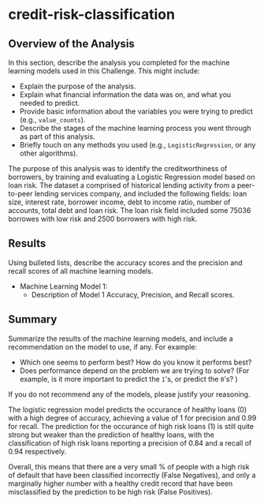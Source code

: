 # credit-risk-classification
## Overview of the Analysis

In this section, describe the analysis you completed for the machine learning models used in this Challenge. This might include:

* Explain the purpose of the analysis.
* Explain what financial information the data was on, and what you needed to predict.
* Provide basic information about the variables you were trying to predict (e.g., `value_counts`).
* Describe the stages of the machine learning process you went through as part of this analysis.
* Briefly touch on any methods you used (e.g., `LogisticRegression`, or any other algorithms).


The purpose of this analysis was to identify the creditworthiness of borrowers, by training and evaluating a Logistic Regression model based on loan risk. The dataset a comprised of historical lending activity from a peer-to-peer lending services company, and included the following fields: loan size, interest rate, 	borrower income, debt to income ratio,	number of accounts, total debt and loan risk. The loan risk field included some 75036 borrowes with low risk and 2500 borrowers with high risk.

## Results

Using bulleted lists, describe the accuracy scores and the precision and recall scores of all machine learning models.

* Machine Learning Model 1:
    * Description of Model 1 Accuracy, Precision, and Recall scores.

## Summary

Summarize the results of the machine learning models, and include a recommendation on the model to use, if any. For example:

* Which one seems to perform best? How do you know it performs best?
* Does performance depend on the problem we are trying to solve? (For example, is it more important to predict the `1`'s, or predict the `0`'s? )

If you do not recommend any of the models, please justify your reasoning.






The logistic regression model predicts the occurance of healthy loans (0) with a high degree of accuracy, achieving a value of 1 for precision and 0.99 for recall. The prediction for the occurance of high risk loans (1) is still quite strong but weaker than the prediction of healthy loans, with the classification of high risk loans reporting a precision of 0.84 and a recall of 0.94 respectively. 

Overall, this means that there are a very small % of people with a high risk of default that have been classified incorrectly (False Negatives), and only a marginally higher number with a healthy credit record that have been misclassified by the prediction to be high risk (False Positives).